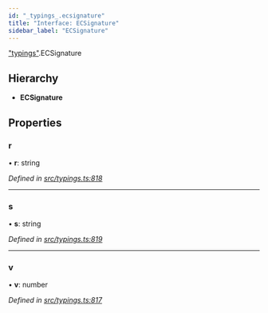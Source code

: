 ```yaml
---
id: "_typings_.ecsignature"
title: "Interface: ECSignature"
sidebar_label: "ECSignature"
---
```


["typings"](../modules/_typings_.md).ECSignature

## Hierarchy

* **ECSignature**

## Properties

### r

•  **r**: string

*Defined in [src/typings.ts:818](https://github.com/trustlines-protocol/clientlib/blob/4830efe/src/typings.ts#L818)*

___

### s

•  **s**: string

*Defined in [src/typings.ts:819](https://github.com/trustlines-protocol/clientlib/blob/4830efe/src/typings.ts#L819)*

___

### v

•  **v**: number

*Defined in [src/typings.ts:817](https://github.com/trustlines-protocol/clientlib/blob/4830efe/src/typings.ts#L817)*
